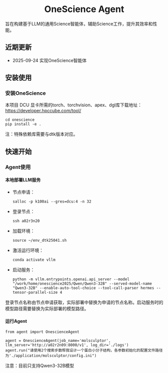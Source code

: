 <div align="center">

# OneScience Agent

</div>

旨在构建基于LLM的通用Science智能体，辅助Science工作，提升其效率和性能。

## 近期更新

- 2025-09-24 实现OneScience智能体

## 安装使用

### 安装OneScience
本项目 DCU 显卡所需的torch、torchvision、apex、dgl库下载地址： https://developer.hpccube.com/tool/

```
cd onescience
pip install -e .

```
注：特殊依赖库需要与dtk版本对应。

## 快速开始

### Agent使用
#### 本地部署LLM服务
- 节点申请：

    ```salloc -p k100ai --gres=dcu:4 -n 32```
- 登录节点：

    ```ssh a02r3n20```
- 加载环境：

    ```source ~/env_dtk25041.sh```
- 激活运行环境：

    ```conda activate vllm```
- 启动服务：

    ```python -m vllm.entrypoints.openai.api_server --model "/work/home/onescience2025/Qwen/Qwen3-32B" --served-model-name "Qwen3-32B" --enable-auto-tool-choice --tool-call-parser hermes --tensor-parallel-size 4```

登录节点名称由节点申请获取，实际部署中替换为申请的节点名称。启动服务时的模型路径需要替换为实际部署的模型路径。

#### 运行Agent

```
from agent import OnescienceAgent

agent = OnescienceAgent(job_name='molsculptor', llm_server='http://a02r2n09:8000/v1', log_dir='./logs')
agent.run("请使用2个搜索步数帮我设计一个蛋白小分子结构，各参数初始化的配置文件路径为'./application/molsculptor/config.ini")

```

注意：目前只支持Qwen3-32B模型




